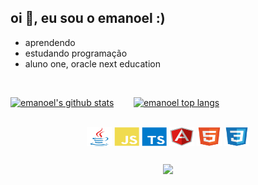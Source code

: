 ## oi 👋, eu sou o emanoel :)
- aprendendo
- estudando programação
- aluno one, oracle next education

<div style="display: inline_block"><br>
  
  [![emanoel's github stats](https://github-readme-stats.vercel.app/api?username=emanoelcampos&hide=&show_icons=true&theme=dark)](https://github.com/emanoelcampos) &nbsp;&nbsp;&nbsp;&nbsp;&nbsp;&nbsp;
  [![emanoel top langs](https://github-readme-stats.vercel.app/api/top-langs/?username=emanoelcampos&layout=compact&theme=dark)](https://github.com/emanoelcampos)
  
</div>
 
<div style="display: inline_block" align="center"><br>
  
  <img align="center" alt="emanoel-Java" height="30" width="40" src="https://raw.githubusercontent.com/devicons/devicon/1119b9f84c0290e0f0b38982099a2bd027a48bf1/icons/java/java-original.svg">
  <img align="center" alt="emanoel-Js" height="30" width="40" src="https://raw.githubusercontent.com/devicons/devicon/master/icons/javascript/javascript-plain.svg">
  <img align="center" alt="emanoel-Ts" height="30" width="40" src="https://raw.githubusercontent.com/devicons/devicon/master/icons/typescript/typescript-plain.svg">
  <img align="center" alt="emanoel-angular" height="30" width="40" src="https://raw.githubusercontent.com/devicons/devicon/1119b9f84c0290e0f0b38982099a2bd027a48bf1/icons/angularjs/angularjs-original.svg">
  <img align="center" alt="emanoel-HTML" height="30" width="40" src="https://raw.githubusercontent.com/devicons/devicon/master/icons/html5/html5-original.svg">
  <img align="center" alt="emanoel-CSS" height="30" width="40" src="https://raw.githubusercontent.com/devicons/devicon/master/icons/css3/css3-original.svg">
  
</div>

##

<p align="center">
  <img src="https://user-images.githubusercontent.com/68448029/188282384-5fa551b7-a670-4600-b8b7-ab72dba05dff.gif" />
</p>
